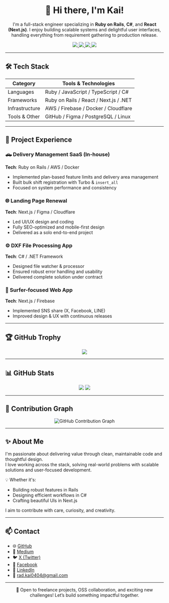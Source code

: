 <h1 align="center">👋 Hi there, I'm Kai!</h1>

<p align="center">
  I'm a full-stack engineer specializing in <strong>Ruby on Rails</strong>, <strong>C#</strong>, and <strong>React (Next.js)</strong>.  
  I enjoy building scalable systems and delightful user interfaces, handling everything from requirement gathering to production release.
</p>

<p align="center">
  <a href="https://github.com/kai-kondo">
    <img src="https://img.shields.io/github/followers/kai-kondo?label=GitHub&style=social" />
  </a>
  <a href="https://x.com/kai_1173_">
    <img src="https://img.shields.io/badge/X-1DA1F2?style=flat&logo=x&logoColor=white" />
  </a>
  <a href="https://www.facebook.com/profile.php?id=100074585801538&locale=ja_JP">
    <img src="https://img.shields.io/badge/Facebook-1877F2?style=flat&logo=facebook&logoColor=white" />
  </a>
  <a href="https://www.linkedin.com/in/kai-hayamizu-21b63b306/">
    <img src="https://img.shields.io/badge/LinkedIn-0A66C2?style=flat&logo=linkedin&logoColor=white" />
  </a>
</p>

---

## 🛠 Tech Stack

| Category       | Tools & Technologies                          |
|----------------|-----------------------------------------------|
| Languages      | Ruby / JavaScript / TypeScript / C#           |
| Frameworks     | Ruby on Rails / React / Next.js / .NET        |
| Infrastructure | AWS / Firebase / Docker / Cloudflare          |
| Tools & Other  | GitHub / Figma / PostgreSQL / Linux           |

---

## 💼 Project Experience

### 🛻 Delivery Management SaaS (In-house)
**Tech**: Ruby on Rails / AWS / Docker  
- Implemented plan-based feature limits and delivery area management  
- Built bulk shift registration with Turbo & `insert_all`  
- Focused on system performance and consistency

### 🌐 Landing Page Renewal
**Tech**: Next.js / Figma / Cloudflare  
- Led UI/UX design and coding  
- Fully SEO-optimized and mobile-first design  
- Delivered as a solo end-to-end project

### ⚙️ DXF File Processing App
**Tech**: C# / .NET Framework  
- Designed file watcher & processor  
- Ensured robust error handling and usability  
- Delivered complete solution under contract

### 🌊 Surfer-focused Web App
**Tech**: Next.js / Firebase  
- Implemented SNS share (X, Facebook, LINE)  
- Improved design & UX with continuous releases

---

## 🏆 GitHub Trophy

<p align="center">
  <img src="https://github-profile-trophy.vercel.app/?username=kai-kondo&theme=flat&column=6&margin-w=10" />
</p>

---

## 📊 GitHub Stats

<p align="center">
  <img src="https://github-readme-stats.vercel.app/api?username=kai-kondo&show_icons=true&theme=default" />
  <img src="https://github-readme-stats.vercel.app/api/top-langs/?username=kai-kondo&layout=compact&theme=default" />
</p>

---

## 🌱 Contribution Graph

<p align="center">
  <img src="https://ghchart.rshah.org/kai-kondo" alt="GitHub Contribution Graph" />
</p>

---

## ✨ About Me

I'm passionate about delivering value through clean, maintainable code and thoughtful design.  
I love working across the stack, solving real-world problems with scalable solutions and user-focused development.

💡 Whether it's:
- Building robust features in Rails  
- Designing efficient workflows in C#  
- Crafting beautiful UIs in Next.js  

I aim to contribute with care, curiosity, and creativity.

---

## 📫 Contact

- 🌐 [GitHub](https://github.com/kai-kondo)
- 📝 [Medium](https://medium.com/@rad.kai0404)
- 🐦 [X (Twitter)](https://x.com/kai_1173_)
- 📘 [Facebook](https://www.facebook.com/profile.php?id=100074585801538&locale=ja_JP)
- 🔗 [LinkedIn](https://www.linkedin.com/in/kai-hayamizu-21b63b306/)
- 📩 rad.kai0404@gmail.com

---

<p align="center">
  🚀 Open to freelance projects, OSS collaboration, and exciting new challenges!  
  Let’s build something impactful together.
</p>
